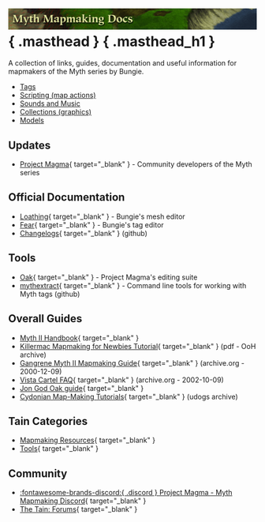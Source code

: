 # ![Myth Mapmaking Docs](masthead.png){ .masthead } { .masthead_h1 }

A collection of links, guides, documentation and useful information for mapmakers of the Myth series by Bungie.

* [Tags](tags.md)
* [Scripting (map actions)](scripting.md)
* [Sounds and Music](sounds.md)
* [Collections (graphics)](collections.md)
* [Models](models.md)

## Updates

* [Project Magma](https://projectmagma.net/){ target="_blank" } - Community developers of the Myth series

## Official Documentation

* [Loathing](https://projectmagma.net/downloads/myth2docs/loathing.html){ target="_blank" } - Bungie's mesh editor
* [Fear](https://projectmagma.net/downloads/myth2docs/fear.html){ target="_blank" } - Bungie's tag editor
* [Changelogs](https://github.com/jwheare/mythtooldocs/commits/main/){ target="_blank" } (github)

## Tools

* [Oak](https://projectmagma.net/~melekor/oak/){ target="_blank" } - Project Magma's editing suite
* [mythextract](https://github.com/jwheare/mythextract){ target="_blank" } - Command line tools for working with Myth tags (github)

## Overall Guides

* [Myth II Handbook](https://tain.totalcodex.net/items/show/the-myth-ii-handbook){ target="_blank" }
* [Killermac Mapmaking for Newbies Tutorial](http://www.orderofhpak.com/Manuals/Guides/Mapmaking%20for%20Newbies%20Tutorial.pdf){ target="_blank" } (pdf - OoH archive)
* [Gangrene Myth II Mapmaking Guide](https://web.archive.org/web/20001209122100fw_/http://people.atl.mediaone.net/gangrene/mapmake.htm){ target="_blank" } (archive.org - 2000-12-09)
* [Vista Cartel FAQ](https://web.archive.org/web/20021009220249fw_/http://vistacartel.com/myth/faq.html){ target="_blank" } (archive.org - 2002-10-09)
* [Jon God Oak guide](https://hl.udogs.net/files/Uploads/%20User%20Uploads/Jon%20God's%20Uploads/OakGuide/Oak%20guide.html){ target="_blank" }
* [Cydonian Map-Making Tutorials](https://hl.udogs.net/files/Gaming/%20Myth%20Series/Myth%20II%20-%20Soulblighter/Documents/Strategy/cydtips.html){ target="_blank" } (udogs archive)

## Tain Categories

* [Mapmaking Resources](https://tain.totalcodex.net/mythii/mapmaking_resources){ target="_blank" }
* [Tools](https://tain.totalcodex.net/mythii/tools){ target="_blank" }

## Community

* [:fontawesome-brands-discord:{ .discord } Project Magma - Myth Mapmaking Discord](https://discord.gg/Smuv2tk5f6){ target="_blank" }
* [The Tain: Forums](https://tain.totalcodex.net/forum/){ target="_blank" }

